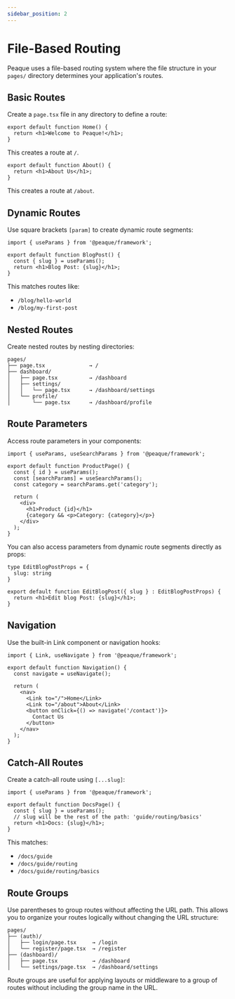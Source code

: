 ```yaml
---
sidebar_position: 2
---
```


# File-Based Routing

Peaque uses a file-based routing system where the file structure in your `pages/` directory determines your application's routes.

## Basic Routes

Create a `page.tsx` file in any directory to define a route:

```tsx title="src/pages/page.tsx"
export default function Home() {
  return <h1>Welcome to Peaque!</h1>;
}
```

This creates a route at `/`.

```tsx title="src/pages/about/page.tsx"
export default function About() {
  return <h1>About Us</h1>;
}
```

This creates a route at `/about`.

## Dynamic Routes

Use square brackets `[param]` to create dynamic route segments:

```tsx title="src/pages/blog/[slug]/page.tsx"
import { useParams } from '@peaque/framework';

export default function BlogPost() {
  const { slug } = useParams();
  return <h1>Blog Post: {slug}</h1>;
}
```

This matches routes like:
- `/blog/hello-world`
- `/blog/my-first-post`


## Nested Routes

Create nested routes by nesting directories:

```
pages/
├── page.tsx              → /
├── dashboard/
│   ├── page.tsx          → /dashboard
│   ├── settings/
│   │   └── page.tsx      → /dashboard/settings
│   └── profile/
│       └── page.tsx      → /dashboard/profile
```

## Route Parameters

Access route parameters in your components:

```tsx
import { useParams, useSearchParams } from '@peaque/framework';

export default function ProductPage() {
  const { id } = useParams();
  const [searchParams] = useSearchParams();
  const category = searchParams.get('category');

  return (
    <div>
      <h1>Product {id}</h1>
      {category && <p>Category: {category}</p>}
    </div>
  );
}
```

You can also access parameters from dynamic route segments directly as props:

```tsx title="src/pages/blog/[slug]/edit/page.tsx"
type EditBlogPostProps = {
  slug: string
}

export default function EditBlogPost({ slug } : EditBlogPostProps) {
  return <h1>Edit blog Post: {slug}</h1>;
}
```


## Navigation

Use the built-in Link component or navigation hooks:

```tsx
import { Link, useNavigate } from '@peaque/framework';

export default function Navigation() {
  const navigate = useNavigate();

  return (
    <nav>
      <Link to="/">Home</Link>
      <Link to="/about">About</Link>
      <button onClick={() => navigate('/contact')}>
        Contact Us
      </button>
    </nav>
  );
}
```

## Catch-All Routes

Create a catch-all route using `[...slug]`:

```tsx title="src/pages/docs/[...slug]/page.tsx"
import { useParams } from '@peaque/framework';

export default function DocsPage() {
  const { slug } = useParams();
  // slug will be the rest of the path: 'guide/routing/basics'
  return <h1>Docs: {slug}</h1>;
}
```

This matches:
- `/docs/guide`
- `/docs/guide/routing`
- `/docs/guide/routing/basics`

## Route Groups

Use parentheses to group routes without affecting the URL path. This allows you to organize your routes logically without changing the URL structure:

```
pages/
├── (auth)/
│   ├── login/page.tsx     → /login
│   └── register/page.tsx  → /register
├── (dashboard)/
│   ├── page.tsx           → /dashboard
│   └── settings/page.tsx  → /dashboard/settings
```

Route groups are useful for applying layouts or middleware to a group of routes without including the group name in the URL.
